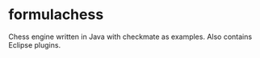 # formulachess

Chess engine written in Java with checkmate as examples.
Also contains Eclipse plugins.
